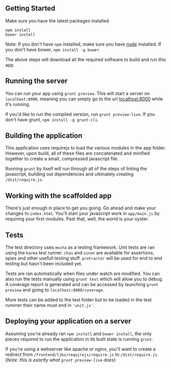 ## Getting Started

Make sure you have the latest packages installed

```
npm install
bower install
```

Note: If you don't have `npm` installed, make sure you have
[node](http://nodejs.com) installed. If you don't have bower,
`npm install -g bower`.

The above steps will download all the required software to
build and run this app.

## Running the server

You can run your app using `grunt preview`. This will start a
server on `localhost:8000`, meaning you can simply go to the
url [localhost:8000](http://localhost:8000)
while it's running.

If you'd like to run the compiled version, run
`grunt preview-live`. If you don't have grunt,
`npm install -g grunt-cli`.

## Building the application

This application uses requirejs to load the various modules in
the app folder. However, upon build, all of these files are
concatenated and minified together to create a small, compressed
javascript file.

Running `grunt` by itself will run through all of the steps of
linting the javascript, building out dependencies and ultimately
creating `/dist/require.js`.

## Working with the scaffolded app

There's just enough in place to get you going. Go ahead
and make your changes to `index.html`. You'll start your
javascript work in `app/main.js` by requiring your first
modules. Past that, well, the world is your oyster.

## Tests

The test directory uses `mocha` as a testing framework. Unit tests
are ran using the `karma` test runner. `chai` and `sinon` are available
for assertions, spies and other usefull testing stuff. `protractor`
will be used for end to end testing but hasn't been included yet.

Tests are ran automatically when files under watch are modified. You
can also run the tests manually using `grunt test` which will allow
you to debug. A coverage report is generated and can be accessed by
launching `grunt preview` and going to `localhost:8000/coverage`.

More tests can be added to the test folder but to be loaded in the
test runnner their name must end in `'unit.js'`.

## Deploying your application on a server

Assuming you're already ran `npm install` and `bower install`,
the only pieces required to run the application in its built
state is running `grunt`.

If you're using a webserver like apache or nginx, you'll want
to create a redirect from `/frontend/libs/requirejs/require.js` to
`/dist/require.js`. (*Note: this is exactly what `grunt
preview-live` does*)
